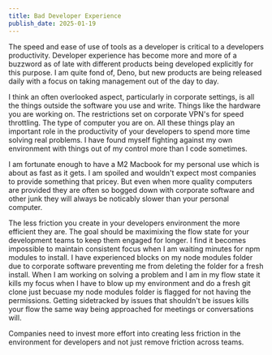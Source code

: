 ```yaml
---
title: Bad Developer Experience
publish_date: 2025-01-19
---
```


The speed and ease of use of tools as a developer is critical to a developers productivity.  Developer experience has become more and more of a buzzword as of late with different products being developed explicitly for this purpose.  I am quite fond of, Deno, but new products are being released daily with a focus on taking management out of the day to day.

I think an often overlooked aspect, particularly in corporate settings, is all the things outside the software you use and write.  Things like the hardware you are working on.  The restrictions set on corporate VPN's for speed throttling.  The type of computer you are on.  All these things play an important role in the productivity of your developers to spend more time solving real problems.  I have found myself fighting against my own environment with things out of my control more than I code sometimes.

I am fortunate enough to have a M2 Macbook for my personal use which is about as fast as it gets.  I am spoiled and wouldn't expect most companies to provide something that pricey.  But even when more quality computers are provided they are often so bogged down with corporate software and other junk they will always be noticably slower than your personal computer.

The less friction you create in your developers environment the more efficient they are.  The goal should be maximixing the flow state for your development teams to keep them engaged for longer.  I find it becomes impossible to maintain consistent focus when I am waiting minutes for npm modules to install.  I have experienced blocks on my node modules folder due to corporate software preventing me from deleting the folder for a fresh install.  When I am working on solving a problem and I am in my flow state it kills my focus when I have to blow up my environment and do a fresh git clone just becuase my node modules folder is flagged for not having the permissions.  Getting sidetracked by issues that shouldn't be issues kills your flow the same way being approached for meetings or conversations will.  

Companies need to invest more effort into creating less friction in the environment for developers and not just remove friction across teams.